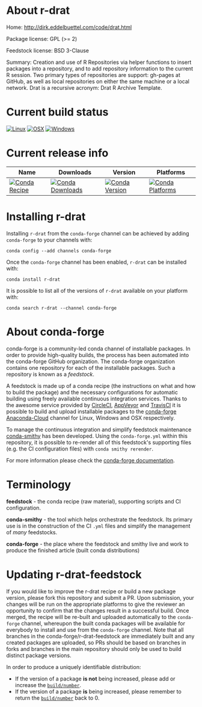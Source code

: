 About r-drat
============

Home: http://dirk.eddelbuettel.com/code/drat.html

Package license: GPL (>= 2)

Feedstock license: BSD 3-Clause

Summary: Creation and use of R Repositories via helper functions to insert packages into a repository, and to add repository information  to the current R session. Two primary types of repositories are support: gh-pages at GitHub, as well as local repositories on either the same machine or a local network. Drat is a recursive acronym: Drat R Archive Template.



Current build status
====================

[![Linux](https://img.shields.io/circleci/project/github/conda-forge/r-drat-feedstock/master.svg?label=Linux)](https://circleci.com/gh/conda-forge/r-drat-feedstock)
[![OSX](https://img.shields.io/travis/conda-forge/r-drat-feedstock/master.svg?label=macOS)](https://travis-ci.org/conda-forge/r-drat-feedstock)
[![Windows](https://img.shields.io/appveyor/ci/conda-forge/r-drat-feedstock/master.svg?label=Windows)](https://ci.appveyor.com/project/conda-forge/r-drat-feedstock/branch/master)

Current release info
====================

| Name | Downloads | Version | Platforms |
| --- | --- | --- | --- |
| [![Conda Recipe](https://img.shields.io/badge/recipe-r--drat-green.svg)](https://anaconda.org/conda-forge/r-drat) | [![Conda Downloads](https://img.shields.io/conda/dn/conda-forge/r-drat.svg)](https://anaconda.org/conda-forge/r-drat) | [![Conda Version](https://img.shields.io/conda/vn/conda-forge/r-drat.svg)](https://anaconda.org/conda-forge/r-drat) | [![Conda Platforms](https://img.shields.io/conda/pn/conda-forge/r-drat.svg)](https://anaconda.org/conda-forge/r-drat) |

Installing r-drat
=================

Installing `r-drat` from the `conda-forge` channel can be achieved by adding `conda-forge` to your channels with:

```
conda config --add channels conda-forge
```

Once the `conda-forge` channel has been enabled, `r-drat` can be installed with:

```
conda install r-drat
```

It is possible to list all of the versions of `r-drat` available on your platform with:

```
conda search r-drat --channel conda-forge
```


About conda-forge
=================

conda-forge is a community-led conda channel of installable packages.
In order to provide high-quality builds, the process has been automated into the
conda-forge GitHub organization. The conda-forge organization contains one repository
for each of the installable packages. Such a repository is known as a *feedstock*.

A feedstock is made up of a conda recipe (the instructions on what and how to build
the package) and the necessary configurations for automatic building using freely
available continuous integration services. Thanks to the awesome service provided by
[CircleCI](https://circleci.com/), [AppVeyor](http://www.appveyor.com/)
and [TravisCI](https://travis-ci.org/) it is possible to build and upload installable
packages to the [conda-forge](https://anaconda.org/conda-forge)
[Anaconda-Cloud](http://docs.anaconda.org/) channel for Linux, Windows and OSX respectively.

To manage the continuous integration and simplify feedstock maintenance
[conda-smithy](http://github.com/conda-forge/conda-smithy) has been developed.
Using the ``conda-forge.yml`` within this repository, it is possible to re-render all of
this feedstock's supporting files (e.g. the CI configuration files) with ``conda smithy rerender``.

For more information please check the [conda-forge documentation](https://conda-forge.org/docs/).

Terminology
===========

**feedstock** - the conda recipe (raw material), supporting scripts and CI configuration.

**conda-smithy** - the tool which helps orchestrate the feedstock.
                   Its primary use is in the construction of the CI ``.yml`` files
                   and simplify the management of *many* feedstocks.

**conda-forge** - the place where the feedstock and smithy live and work to
                  produce the finished article (built conda distributions)


Updating r-drat-feedstock
=========================

If you would like to improve the r-drat recipe or build a new
package version, please fork this repository and submit a PR. Upon submission,
your changes will be run on the appropriate platforms to give the reviewer an
opportunity to confirm that the changes result in a successful build. Once
merged, the recipe will be re-built and uploaded automatically to the
`conda-forge` channel, whereupon the built conda packages will be available for
everybody to install and use from the `conda-forge` channel.
Note that all branches in the conda-forge/r-drat-feedstock are
immediately built and any created packages are uploaded, so PRs should be based
on branches in forks and branches in the main repository should only be used to
build distinct package versions.

In order to produce a uniquely identifiable distribution:
 * If the version of a package **is not** being increased, please add or increase
   the [``build/number``](http://conda.pydata.org/docs/building/meta-yaml.html#build-number-and-string).
 * If the version of a package **is** being increased, please remember to return
   the [``build/number``](http://conda.pydata.org/docs/building/meta-yaml.html#build-number-and-string)
   back to 0.